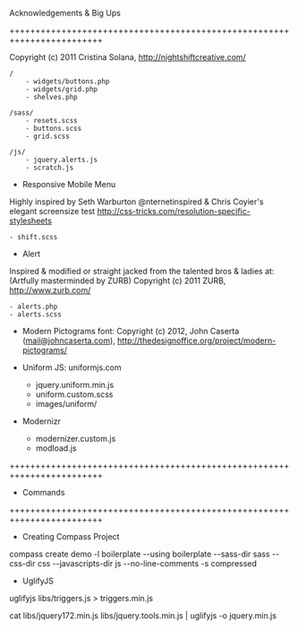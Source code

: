 Acknowledgements & Big Ups

++++++++++++++++++++++++++++++++++++++++++++++++++++++++++++++++++++++++

Copyright (c) 2011 Cristina Solana, http://nightshiftcreative.com/

	/
		- widgets/buttons.php
		- widgets/grid.php
		- shelves.php

	/sass/
		- resets.scss
		- buttons.scss
		- grid.scss

	/js/
		- jquery.alerts.js
		- scratch.js


+ Responsive Mobile Menu

Highly inspired by Seth Warburton @nternetinspired & Chris Coyier's elegant screensize test http://css-tricks.com/resolution-specific-stylesheets
	
	- shift.scss


+ Alert

Inspired & modified or straight jacked from the talented bros & ladies at: (Artfully masterminded by ZURB)
Copyright (c) 2011 ZURB, http://www.zurb.com/

	- alerts.php
	- alerts.scss


+ Modern Pictograms font: Copyright (c) 2012, John Caserta (mail@johncaserta.com), http://thedesignoffice.org/project/modern-pictograms/ 


+ Uniform JS: uniformjs.com
	
	- jquery.uniform.min.js
	- uniform.custom.scss
	- images/uniform/

+ Modernizr

	- modernizer.custom.js
	- modload.js

++++++++++++++++++++++++++++++++++++++++++++++++++++++++++++++++++++++++

+ Commands

++++++++++++++++++++++++++++++++++++++++++++++++++++++++++++++++++++++++

+ Creating Compass Project 

compass create demo -l boilerplate --using boilerplate --sass-dir sass --css-dir css --javascripts-dir js --no-line-comments -s compressed

+ UglifyJS

uglifyjs libs/triggers.js > triggers.min.js

cat libs/jquery172.min.js libs/jquery.tools.min.js | uglifyjs -o jquery.min.js